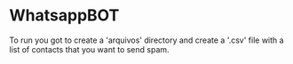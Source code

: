 # WhatsappBOT

To run you got to create a 'arquivos' directory and create a '.csv' file with a list of contacts that you want to send spam.


